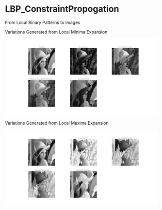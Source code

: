 # LBP_ConstraintPropogation
From Local Binary Patterns to Images


Variations Generated from Local Minima Expansion

![Local Minima Expansion](https://raw.githubusercontent.com/arkalista/LBP_ConstraintPropogation/master/assets/lenna_MinimaVariations.png)

Variations Generated from Local Maxima Expansion

![Local Maxima Expansion](https://raw.githubusercontent.com/arkalista/LBP_ConstraintPropogation/master/assets/lenna_MaximaVariations.png)


